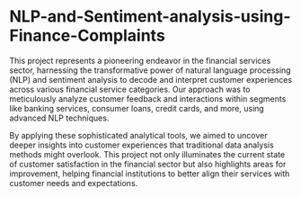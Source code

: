 # NLP-and-Sentiment-analysis-using-Finance-Complaints

This project represents a pioneering endeavor in the financial services sector, harnessing the transformative power of natural language processing (NLP) and sentiment analysis to decode and interpret customer experiences across various financial service categories. Our approach was to meticulously analyze customer feedback and interactions within segments like banking services, consumer loans, credit cards, and more, using advanced NLP techniques.

By applying these sophisticated analytical tools, we aimed to uncover deeper insights into customer experiences that traditional data analysis methods might overlook. This project not only illuminates the current state of customer satisfaction in the financial sector but also highlights areas for improvement, helping financial institutions to better align their services with customer needs and expectations.

